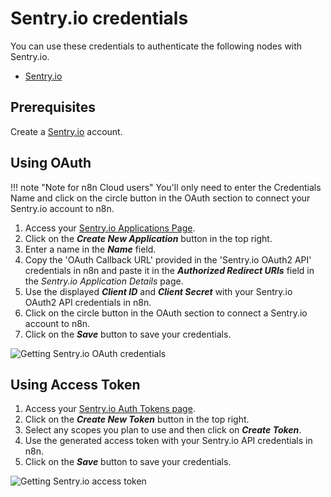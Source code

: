 # Sentry.io credentials

You can use these credentials to authenticate the following nodes with Sentry.io.

- [Sentry.io](/integrations/builtin/app-nodes/n8n-nodes-base.sentryio/)

## Prerequisites

Create a [Sentry.io](https://sentry.io/) account.

## Using OAuth

!!! note "Note for n8n Cloud users"
    You'll only need to enter the Credentials Name and click on the circle button in the OAuth section to connect your Sentry.io account to n8n.


1. Access your [Sentry.io Applications Page](https://sentry.io/settings/account/api/applications/).
2. Click on the ***Create New Application*** button in the top right.
3. Enter a name in the ***Name*** field.
4. Copy the 'OAuth Callback URL' provided in the 'Sentry.io OAuth2 API' credentials in n8n and paste it in the ***Authorized Redirect URIs*** field in the *Sentry.io Application Details* page.
5. Use the displayed ***Client ID*** and ***Client Secret*** with your Sentry.io OAuth2 API credentials in n8n.
6. Click on the circle button in the OAuth section to connect a Sentry.io account to n8n.
7. Click on the ***Save*** button to save your credentials.

![Getting Sentry.io OAuth credentials](/_images/integrations/builtin/credentials/sentryio/using-oauth.gif)


## Using Access Token

1. Access your [Sentry.io Auth Tokens page](https://sentry.io/settings/account/api/auth-tokens/).
2. Click on the ***Create New Token*** button in the top right.
3. Select any scopes you plan to use and then click on ***Create Token***.
4. Use the generated access token with your Sentry.io API credentials in n8n.
5. Click on the ***Save*** button to save your credentials.

![Getting Sentry.io access token](/_images/integrations/builtin/credentials/sentryio/using-access-token.gif)
